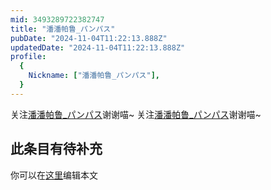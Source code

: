 ```yaml
---
mid: 3493289722382747
title: "潘潘帕鲁_パンパス"
pubDate: "2024-11-04T11:22:13.888Z"
updatedDate: "2024-11-04T11:22:13.888Z"
profile:
  {
    Nickname: ["潘潘帕鲁_パンパス"],
  }
---
```


关注[潘潘帕鲁_パンパス](https://space.bilibili.com/3493289722382747)谢谢喵~ 关注[潘潘帕鲁_パンパス](https://space.bilibili.com/3493289722382747)谢谢喵~

## 此条目有待补充
你可以在[这里](https://github.com/Yuhanawa/VTuber.ICU/edit/master/src/content/v/潘潘帕鲁_パンパス/index.md)编辑本文
